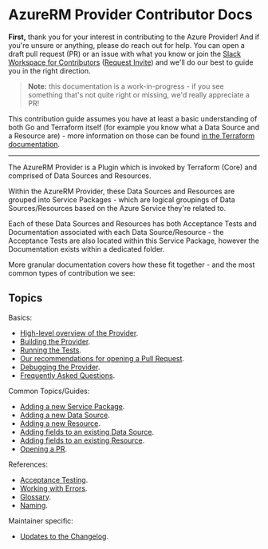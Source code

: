 # AzureRM Provider Contributor Docs

**First,** thank you for your interest in contributing to the Azure Provider! And if you're unsure or anything, please do reach out for help. You can open a draft pull request (PR) or an issue with what you know or join the [Slack Workspace for Contributors](https://terraform-azure.slack.com) ([Request Invite](https://join.slack.com/t/terraform-azure/shared_invite/enQtNDMzNjQ5NzcxMDc3LWNiY2ZhNThhNDgzNmY0MTM0N2MwZjE4ZGU0MjcxYjUyMzRmN2E5NjZhZmQ0ZTA1OTExMGNjYzA4ZDkwZDYxNDE)) and we'll do our best to guide you in the right direction.

> **Note:** this documentation is a work-in-progress - if you see something that's not quite right or missing, we'd really appreciate a PR!

This contribution guide assumes you have at least a basic understanding of both Go and Terraform itself (for example you know what a Data Source and a Resource are) - more information on those can be found [in the Terraform documentation](https://www.terraform.io/docs/language/index.html).

---

The AzureRM Provider is a Plugin which is invoked by Terraform (Core) and comprised of Data Sources and Resources.

Within the AzureRM Provider, these Data Sources and Resources are grouped into Service Packages - which are logical groupings of Data Sources/Resources based on the Azure Service they're related to.

Each of these Data Sources and Resources has both Acceptance Tests and Documentation associated with each Data Source/Resource - the Acceptance Tests are also located within this Service Package, however the Documentation exists within a dedicated folder.

More granular documentation covers how these fit together - and the most common types of contribution we see:

## Topics

Basics:

* [High-level overview of the Provider](topics/high-level-overview.md).
* [Building the Provider](topics/building-the-provider.md).
* [Running the Tests](topics/running-the-tests.md).
* [Our recommendations for opening a Pull Request](topics/guide-opening-a-pr.md).
* [Debugging the Provider](topics/debugging-the-provider.md).
* [Frequently Asked Questions](topics/frequently-asked-questions.md).

Common Topics/Guides:

* [Adding a new Service Package](topics/guide-new-service-package.md).
* [Adding a new Data Source](topics/guide-new-data-source.md).
* [Adding a new Resource](topics/guide-new-resource.md).
* [Adding fields to an existing Data Source](topics/guide-new-fields-to-data-source.md).
* [Adding fields to an existing Resource](topics/guide-new-fields-to-resource.md).
* [Opening a PR](topics/guide-opening-a-pr.md).

References:

* [Acceptance Testing](topics/reference-acceptance-testing.md).
* [Working with Errors](topics/reference-errors.md).
* [Glossary](topics/reference-glossary.md).
* [Naming](topics/reference-naming.md).

Maintainer specific:

* [Updates to the Changelog](topics/maintainer-changelog.md).
